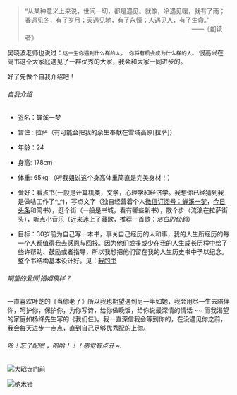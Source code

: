 > “从某种意义上来说，世间一切，都是遇见。就像，冷遇见暖，就有了雨；春遇见冬，有了岁月；天遇见地，有了永恒；人遇见人，有了生命。”
&nbsp;&nbsp;&nbsp;&nbsp;&nbsp;&nbsp;&nbsp;&nbsp;&nbsp;&nbsp;&nbsp;&nbsp;&nbsp;&nbsp;&nbsp;&nbsp;&nbsp;&nbsp;&nbsp;&nbsp;&nbsp;&nbsp;&nbsp;&nbsp;&nbsp;&nbsp;&nbsp;&nbsp;&nbsp;&nbsp;&nbsp;&nbsp;                          &nbsp;&nbsp;&nbsp;&nbsp;&nbsp;&nbsp;&nbsp;&nbsp;&nbsp;&nbsp;&nbsp;&nbsp;&nbsp;&nbsp;&nbsp;&nbsp;&nbsp;&nbsp;&nbsp;&nbsp;&nbsp;&nbsp;&nbsp;&nbsp;&nbsp;&nbsp;&nbsp;&nbsp;&nbsp;&nbsp;&nbsp;&nbsp;&nbsp;&nbsp;&nbsp;&nbsp;&nbsp;&nbsp;&nbsp;&nbsp;&nbsp;&nbsp;&nbsp;&nbsp;&nbsp;&nbsp;&nbsp;&nbsp;&nbsp;&nbsp;&nbsp;&nbsp;&nbsp;&nbsp;&nbsp;&nbsp;&nbsp;&nbsp;&nbsp;&nbsp;&nbsp;&nbsp;       ——《朗读者》

吴晓波老师也说过：`这一生你遇到什么样的人， 你将有机会成为什么样的人。` 很高兴在简书这个大家庭遇见了一群优秀的大家，我会和大家一同进步的。 

好了先做个自我介绍吧！
###### 自我介绍
- 签名：蝉溪一梦
- 暂住 : 拉萨（有可能会把我的余生奉献在雪域高原[拉萨]）
- 年龄：24
- 身高: 178cm  
- 体重: 65kg  （听我姐说这个身高体重简直是完美身材！）
-  爱好：看点书(一般是计算机类，文学，心理学和经济学。我想你已经猜到我是做啥工作了^_^)，写点文字（独自经营着个人[微信订阅号：蝉溪一梦](https://camo.githubusercontent.com/6c0ade64586bfc7707d45b39ef3e62470081b5f4/68747470733a2f2f6d6d62697a2e716c6f676f2e636e2f6d6d62697a5f706e672f346961453762423448436a666e386961343266557868595052644b6d3371686b493044617a59374d4463424349446962326f58365a775a4e304966666f547243565461756d4b4e416e423275637042666d4d73464f333263772f303f77785f666d743d706e67)，[今日头条](https://www.toutiao.com/c/user/64673662432/#mid=1589961512215566)和简书），逛个街（一般是书城，看有哪些新书），散个步（流浪在拉萨街头），听点小音乐（近来迷上了藏歌，推荐一首歌：*洁白的仙鹤*）

- 目标：30岁前为自己写一本书，事关自己经历的人和事，我的人生所经历的每一个人都值得我去感恩与回报。因为他们或多或少在我的人生成长历程中给了些许帮助、鼓励或者指导，所以我想把他们留在我的人生历史书中予以纪念。整个书结构基本设计好。见：[我的书](https://juzldream.gitbooks.io/ibook/content/)

###### 期望的爱情|婚姻模样？

一直喜欢叶芝的《当你老了》所以我也期望遇到另一半如她，我会用尽一生去陪伴你，呵护你，保护你，为你写诗，给你做晚饭，给你说最深情的情话 ~~  而我渴望的家庭如杨绛先生写的《我们仨》。我一直深信我会等到你的，在没遇见你之前，我会每天进步一点点，直到自己足够优秀配的上你。

###### 吆！忘了配图 ，哈哈！！！感觉有点丑 ~.

![大昭寺门前](https://upload-images.jianshu.io/upload_images/1885581-5a4d4778e2520f71.jpg?imageMogr2/auto-orient/strip%7CimageView2/2/w/1240)

![纳木错](https://upload-images.jianshu.io/upload_images/1885581-54eb3358f7fe5025.jpg?imageMogr2/auto-orient/strip%7CimageView2/2/w/1240)












